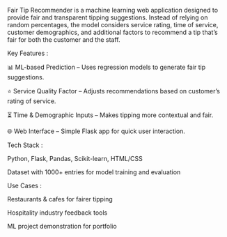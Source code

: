Fair Tip Recommender is a machine learning web application designed to provide fair and transparent tipping suggestions.
Instead of relying on random percentages, the model considers service rating, time of service, customer demographics, and additional factors to recommend a tip that’s fair for both the customer and the staff.


Key Features : 

📊 ML-based Prediction – Uses regression models to generate fair tip suggestions.

⭐ Service Quality Factor – Adjusts recommendations based on customer’s rating of service.

⏳ Time & Demographic Inputs – Makes tipping more contextual and fair.

🌐 Web Interface – Simple Flask app for quick user interaction.


Tech Stack : 

Python, Flask, Pandas, Scikit-learn, HTML/CSS

Dataset with 1000+ entries for model training and evaluation


Use Cases :

Restaurants & cafes for fairer tipping

Hospitality industry feedback tools

ML project demonstration for portfolio
